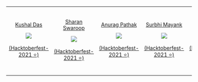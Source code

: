 <!-- DO NOT EDIT THIS SECTION -->
<!-- Just add your Submit your Own portfolio page/ GitHub profiles -->
<!-- ATTENTION if you have such github prifle then add here your profile else no need to add -->

<table width="100%"><tr><td align="center"><p><a href="https://github.com/Kushal997-das">Kushal Das</a></p><img src="https://github.com/Kushal997-das/Hacktoberfest_2021/blob/master/1.%20Beginner%20level/TASK%20%232/Profiles/Kushal997-das.jpg" /><p><a href="https://github.com/Kushal997-das/Hacktoberfest-2021">(Hacktoberfest-2021 ⭐)</a></p></td>
  
<td align="center"><p><a href="https://github.com/S-Swaroop">Sharan Swaroop</a></p><img src="https://github.com/S-Swaroop/Hacktoberfest_2021/blob/master/1.%20Beginner%20level/TASK%20%232/Profiles/S-Swaroop.PNG" /><p><a href="https://github.com/Kushal997-das/Hacktoberfest-2021">(Hacktoberfest-2021 ⭐)</a></p></td>
  
<td align="center"><p><a href="https://github.com/AnuragThePathak">Anurag Pathak</a></p><img src="https://github.com/Kushal997-das/Hacktoberfest_2021/blob/master/1.%20Beginner%20level/TASK%20%232/Profiles/AnuragThePathak.jpg"/><p><a href="https://github.com/Kushal997-das/Hacktoberfest-2021">(Hacktoberfest-2021 ⭐)</a></p></td>
  
<td align="center"><p><a href="https://github.com/surbhi2408">Surbhi Mayank</a></p><img src="https://github.com/surbhi2408/Hacktoberfest_2021/blob/Surbhi/1.%20Beginner%20level/TASK%20%232/Profiles/surbhi2408.jpg"/><p><a href="https://github.com/Kushal997-das/Hacktoberfest-2021">(Hacktoberfest-2021 ⭐)</a></p></td>
 
<td align="center"><p><a href="https://github.com/Eilaluth">Reidho Satria</a></p><img src="https://github.com/Eilaluth/Hacktoberfest-2021/blob/master/1.%20Beginner%20level/TASK%20%232/Profiles/Eilaluth.png"/><p><a href="https://github.com/Kushal997-das/Hacktoberfest-2021">(Hacktoberfest-2021 ⭐)</a></p></td>
  
<td align="center"><p><a href="https://github.com/Debargha-arch">Debargha Mukherjee</a></p><img src="https://github.com/Kushal997-das/Hacktoberfest-2021/blob/92b3e23ee96475061cac4d86dd1c91ac3f3489bf/1.%20Beginner%20level/TASK%20%232/Profiles/DebarghaMukherjee.jpg"><p><a href="https://github.com/Kushal997-das/Hacktoberfest-2021">(Hacktoberfest-2021 ⭐)</a></p></td>
  
<td align="center"><p><a href="https://github.com/amitsat27">Amit Zope</a></p><img src="https://github.com/amitsat27/Hacktoberfest-2021/blob/master/1.%20Beginner%20level/TASK%20%232/Profiles/AmitZope.png" />
<p><a href="https://github.com/amitsat27/Hacktoberfest-2021">(Hacktoberfest-2021 ⭐)</a></p></td>
  
<td align="center"><p><a href="https://github.com/ColonelAVP">Atherv Patil</a></p><img src="https://github.com/ColonelAVP/Hacktoberfest-2021/blob/avp-patch/1.%20Beginner%20level/TASK%20%232/Profiles/ColonelAVP.png"/><p><a href="https://github.com/amitsat27/Hacktoberfest-2021">(Hacktoberfest-2021 ⭐)</a></p></td>


  
<td align="center"><p><a href="https://github.com/afzall-khan">Afzal khan</a></p><img src="https://github.com/afzall-khan/Hacktoberfest-2022/blob/master/1.%20Beginner%20level/TASK%20%232/Profiles/afzalkhan.jpg"><p><a href="https://github.com/Kushal997-das/Hacktoberfest-2021">(Hacktoberfest-2021 ⭐)</a></p></td>
  
<td align="center"><p><a href="https://gktc.github.io/markdown-portfolio/">Gopikrishnan TC</a></p><img src="https://user-images.githubusercontent.com/85929063/136075545-a0c4aca3-201b-4092-8621-644ae8cebc70.png"/><p><a href="https://github.com/Kushal997-das/Hacktoberfest-2021">(Hacktoberfest-2021 ⭐)</a></p></td>




